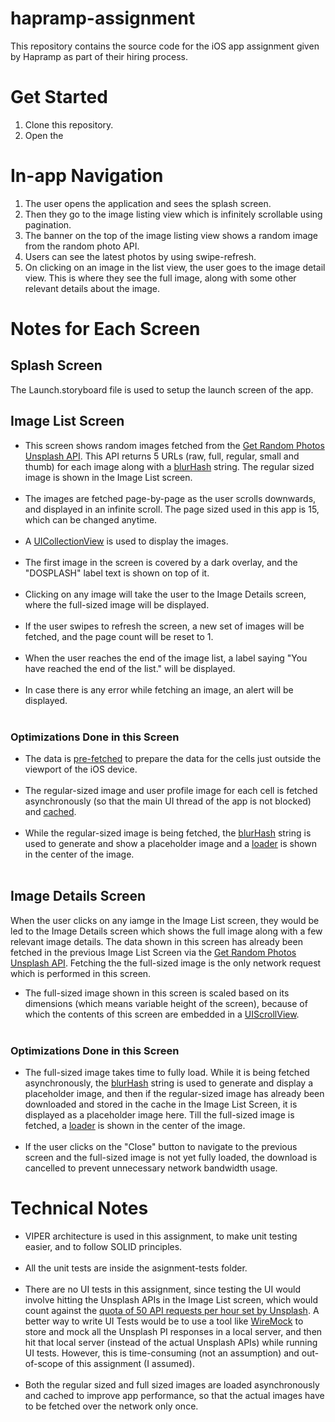 # hapramp-assignment
This repository contains the source code for the iOS app assignment given by Hapramp as part of their hiring process.

# Get Started
1. Clone this repository.
2. Open the 

# In-app Navigation
1. The user opens the application and sees the splash screen.
2. Then they go to the image listing view which is infinitely scrollable using pagination.
3. The banner on the top of the image listing view shows a random image from the random photo API.
4. Users can see the latest photos by using swipe-refresh.
5. On clicking on an image in the list view, the user goes to the image detail view. This is where they see the full image, along with some other relevant details about the image.

# Notes for Each Screen
## Splash Screen
The Launch.storyboard file is used to setup the launch screen of the app.

## Image List Screen
<ul>
<li>This screen shows random images fetched from the <a href="https://unsplash.com/documentation#get-a-random-photo">Get Random Photos Unsplash API</a>. This API returns 5 URLs (raw, full, regular, small and thumb) for each image along with a <a href="https://github.com/woltapp/blurhash">blurHash</a> string. The regular sized image is shown in the Image List screen.</li><br>
<li>The images are fetched page-by-page as the user scrolls downwards, and displayed in an infinite scroll. The page sized used in this app is 15, which can be changed anytime.</li><br>
<li>A <a href="https://developer.apple.com/documentation/uikit/uicollectionview">UICollectionView</a> is used to display the images.</li><br>
<li>The first image in the screen is covered by a dark overlay, and the "DOSPLASH" label text is shown on top of it.</li><br>
<li>Clicking on any image will take the user to the Image Details screen, where the full-sized image will be displayed.</li><br>
<li>If the user swipes to refresh the screen, a new set of images will be fetched, and the page count will be reset to 1.</li><br>
<li>When the user reaches the end of the image list, a label saying "You have reached the end of the list." will be displayed.</li><br>
<li>In case there is any error while fetching an image, an alert will be displayed.</li><br>
</ul>

### Optimizations Done in this Screen
<ul>
<li>The data is <a href="https://developer.apple.com/documentation/uikit/uicollectionviewdatasourceprefetching/1771767-collectionview">pre-fetched</a> to prepare the data for the cells just outside the viewport of the iOS device.</li><br>
<li>The regular-sized image and user profile image for each cell is fetched asynchronously (so that the main UI thread of the app is not blocked) and <a href="https://developer.apple.com/documentation/foundation/nscache">cached</a>.</li><br>
<li>While the regular-sized image is being fetched, the <a href="https://github.com/woltapp/blurhash">blurHash</a> string is used to generate and show a placeholder image and a <a href="https://developer.apple.com/documentation/uikit/uiactivityindicatorview">loader</a> is shown in the center of the image.</li><br>
</ul>

## Image Details Screen
When the user clicks on any iamge in the Image List screen, they would be led to the Image Details screen which shows the full image along with a few relevant image details. The data shown in this screen has already been fetched in the previous Image List Screen via the <a href="https://unsplash.com/documentation#get-a-random-photo">Get Random Photos Unsplash API</a>. Fetching the the full-sized image is the only network request which is performed in this screen.
<ul>
<li>The full-sized image shown in this screen is scaled based on its dimensions (which means variable height of the screen), because of which the contents of this screen are embedded in a <a href="https://developer.apple.com/documentation/uikit/uiscrollview">UIScrollView</a>.</li><br>
</ul>

### Optimizations Done in this Screen
<ul>
<li>The full-sized image takes time to fully load. While it is being fetched asynchronously, the <a href="https://github.com/woltapp/blurhash">blurHash</a> string is used to generate and display a placeholder image, and then if the regular-sized image has already been downloaded and stored in the cache in the Image List Screen, it is displayed as a placeholder image here. Till the full-sized image is fetched, a <a href="https://developer.apple.com/documentation/uikit/uiactivityindicatorview">loader</a> is shown in the center of the image.</li><br>
<li>If the user clicks on the "Close" button to navigate to the previous screen and the full-sized image is not yet fully loaded, the download is cancelled to prevent unnecessary network bandwidth usage.</li>
</ul>


# Technical Notes
<ul>
<li>VIPER architecture is used in this assignment, to make unit testing easier, and to follow SOLID principles.</li><br>
<li>All the unit tests are inside the asignment-tests folder.</li><br>
<li>There are no UI tests in this assignment, since testing the UI would involve hitting the Unsplash APIs in the Image List screen, which would count against the <a href="https://unsplash.com/documentation#rate-limiting">quota of 50 API requests per hour set by Unsplash</a>. A better way to write UI Tests would be to use a tool like <a href="http://wiremock.org/">WireMock</a> to store and mock all the Unsplash PI responses in a local server, and then hit that local server (instead of the actual Unsplash APIs) while running UI tests. However, this is time-consuming (not an assumption) and out-of-scope of this assignment (I assumed).</li><br>
<li>Both the regular sized and full sized images are loaded asynchronously and cached to improve app performance, so that the actual images have to be fetched over the network only once.</li><br>
</ul>
